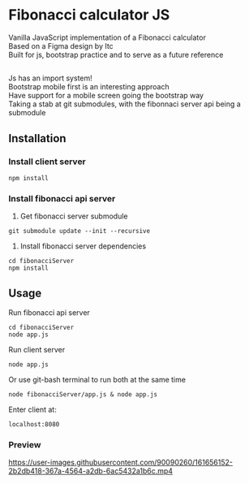 # Fibonacci calculator JS

Vanilla JavaScript implementation of a Fibonacci calculator  
Based on a Figma design by Itc  
Built for js, bootstrap practice and to serve as a future reference  
##
Js has an import system!  
Bootstrap mobile first is an interesting approach  
Have support for a mobile screen going the bootstrap way  
Taking a stab at git submodules, with the fibonnaci server api being a submodule  
##

## Installation
### Install client server
```
npm install
```
### Install fibonacci api server
1) Get fibonacci server submodule
```
git submodule update --init --recursive
```
1) Install fibonacci server dependencies
```
cd fibonacciServer
npm install
```
## Usage
Run fibonacci api server
```
cd fibonacciServer
node app.js
```
Run client server
```
node app.js
```
Or use git-bash terminal to run both at the same time
```
node fibonacciServer/app.js & node app.js
```
Enter client at:
```
localhost:8080
```
### Preview
https://user-images.githubusercontent.com/90090260/161656152-2b2db418-367a-4564-a2db-6ac5432a1b6c.mp4